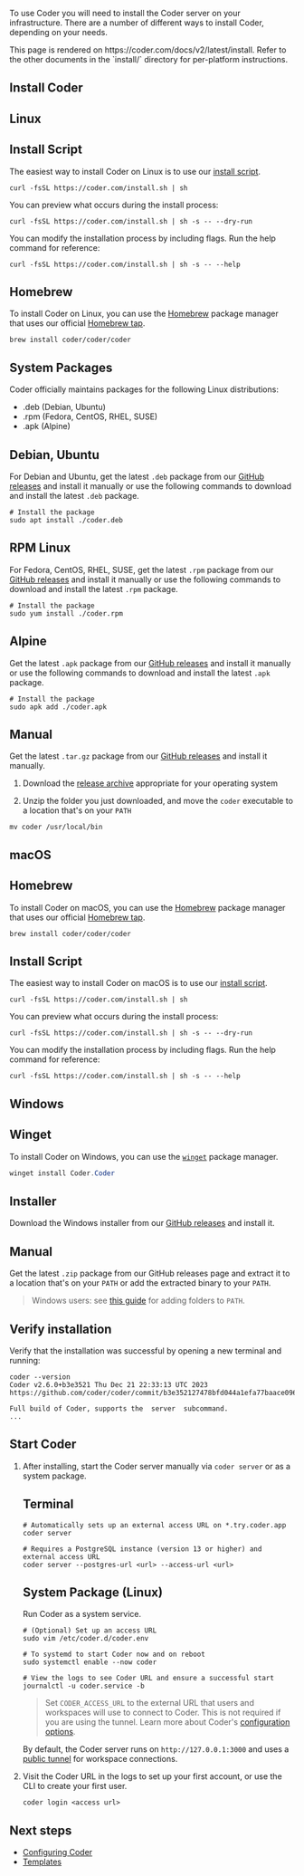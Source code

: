 To use Coder you will need to install the Coder server on your infrastructure.
There are a number of different ways to install Coder, depending on your needs.

<children>
  This page is rendered on https://coder.com/docs/v2/latest/install. Refer to the other documents in the `install/` directory for per-platform instructions.
</children>

## Install Coder

<div class="tabs">

## Linux

<div class="tabs">

## Install Script

The easiest way to install Coder on Linux is to use our
[install script](https://github.com/coder/coder/blob/main/install.sh).

```shell
curl -fsSL https://coder.com/install.sh | sh
```

You can preview what occurs during the install process:

```shell
curl -fsSL https://coder.com/install.sh | sh -s -- --dry-run
```

You can modify the installation process by including flags. Run the help command
for reference:

```shell
curl -fsSL https://coder.com/install.sh | sh -s -- --help
```

## Homebrew

To install Coder on Linux, you can use the [Homebrew](https://brew.sh/) package
manager that uses our official
[Homebrew tap](https://github.com/coder/homebrew-coder).

```shell
brew install coder/coder/coder
```

## System Packages

Coder officially maintains packages for the following Linux distributions:

- .deb (Debian, Ubuntu)
- .rpm (Fedora, CentOS, RHEL, SUSE)
- .apk (Alpine)

<div class="tabs">

## Debian, Ubuntu

For Debian and Ubuntu, get the latest `.deb` package from our
[GitHub releases](https://github.com/coder/coder/releases/latest) and install it
manually or use the following commands to download and install the latest `.deb`
package.

```shell
# Install the package
sudo apt install ./coder.deb
```

## RPM Linux

For Fedora, CentOS, RHEL, SUSE, get the latest `.rpm` package from our
[GitHub releases](https://github.com/coder/coder/releases/latest) and install it
manually or use the following commands to download and install the latest `.rpm`
package.

```shell
# Install the package
sudo yum install ./coder.rpm
```

## Alpine

Get the latest `.apk` package from our
[GitHub releases](https://github.com/coder/coder/releases/latest) and install it
manually or use the following commands to download and install the latest `.apk`
package.

```shell
# Install the package
sudo apk add ./coder.apk
```

</div>

## Manual

Get the latest `.tar.gz` package from our
[GitHub releases](https://github.com/coder/coder/releases/latest) and install it
manually.

1. Download the
   [release archive](https://github.com/coder/coder/releases/latest) appropriate
   for your operating system

2. Unzip the folder you just downloaded, and move the `coder` executable to a
   location that's on your `PATH`

```shell
mv coder /usr/local/bin
```

</div>

## macOS

<div class="tabs">

## Homebrew

To install Coder on macOS, you can use the [Homebrew](https://brew.sh/) package
manager that uses our official
[Homebrew tap](https://github.com/coder/homebrew-coder).

```shell
brew install coder/coder/coder
```

## Install Script

The easiest way to install Coder on macOS is to use our
[install script](https://github.com/coder/coder/blob/main/install.sh).

```shell
curl -fsSL https://coder.com/install.sh | sh
```

You can preview what occurs during the install process:

```shell
curl -fsSL https://coder.com/install.sh | sh -s -- --dry-run
```

You can modify the installation process by including flags. Run the help command
for reference:

```shell
curl -fsSL https://coder.com/install.sh | sh -s -- --help
```

</div>

## Windows

<div class="tabs">

## Winget

To install Coder on Windows, you can use the
[`winget`](https://learn.microsoft.com/en-us/windows/package-manager/winget/#use-winget)
package manager.

```powershell
winget install Coder.Coder
```

## Installer

Download the Windows installer from our
[GitHub releases](https://github.com/coder/coder/releases/latest) and install
it.

## Manual

Get the latest `.zip` package from our GitHub releases page and extract it to a
location that's on your `PATH` or add the extracted binary to your `PATH`.

> Windows users: see
> [this guide](https://answers.microsoft.com/en-us/windows/forum/all/adding-path-variable/97300613-20cb-4d85-8d0e-cc9d3549ba23)
> for adding folders to `PATH`.

</div>

</div>

## Verify installation

Verify that the installation was successful by opening a new terminal and
running:

```console
coder --version
Coder v2.6.0+b3e3521 Thu Dec 21 22:33:13 UTC 2023
https://github.com/coder/coder/commit/b3e352127478bfd044a1efa77baace096096d1e6

Full build of Coder, supports the  server  subcommand.
...
```

## Start Coder

1. After installing, start the Coder server manually via `coder server` or as a
   system package.

    <div class="tabs">

   ## Terminal

   ```shell
   # Automatically sets up an external access URL on *.try.coder.app
   coder server

   # Requires a PostgreSQL instance (version 13 or higher) and external access URL
   coder server --postgres-url <url> --access-url <url>
   ```

   ## System Package (Linux)

   Run Coder as a system service.

   ```shell
   # (Optional) Set up an access URL
   sudo vim /etc/coder.d/coder.env

   # To systemd to start Coder now and on reboot
   sudo systemctl enable --now coder

   # View the logs to see Coder URL and ensure a successful start
   journalctl -u coder.service -b
   ```

    </div>

   > Set `CODER_ACCESS_URL` to the external URL that users and workspaces will
   > use to connect to Coder. This is not required if you are using the tunnel.
   > Learn more about Coder's [configuration options](../admin/configure.md).

   By default, the Coder server runs on `http://127.0.0.1:3000` and uses a
   [public tunnel](../admin/configure.md#tunnel) for workspace connections.

2. Visit the Coder URL in the logs to set up your first account, or use the CLI
   to create your first user.

   ```shell
   coder login <access url>
   ```

## Next steps

- [Configuring Coder](../admin/configure.md)
- [Templates](../templates/index.md)

